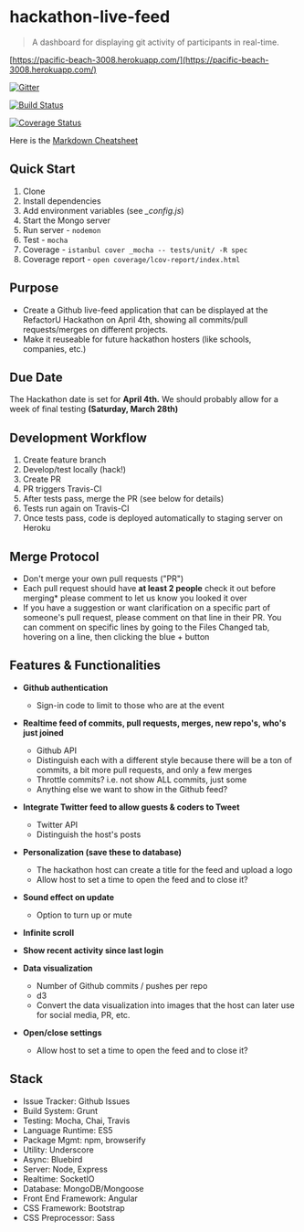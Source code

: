 # hackathon-live-feed

> A dashboard for displaying git activity of participants in real-time.

[https://pacific-beach-3008.herokuapp.com/](https://pacific-beach-3008.herokuapp.com/)

[![Gitter](https://badges.gitter.im/Join%20Chat.svg)](https://gitter.im/RefactorU/hackathon-live-feed?utm_source=badge&utm_medium=badge&utm_campaign=pr-badge)

[![Build Status](https://travis-ci.org/RefactorU/hackathon-live-feed.svg?branch=master)](https://travis-ci.org/RefactorU/hackathon-live-feed)

[![Coverage Status](https://coveralls.io/repos/RefactorU/hackathon-live-feed/badge.svg)](https://coveralls.io/r/RefactorU/hackathon-live-feed)

Here is the [Markdown Cheatsheet](https://github.com/adam-p/markdown-here/wiki/Markdown-Cheatsheet)

## Quick Start

1. Clone
1. Install dependencies
1. Add environment variables (see *_config.js*)
1. Start the Mongo server
1. Run server - `nodemon`
1. Test - `mocha`
1. Coverage - `istanbul cover _mocha -- tests/unit/ -R spec`
1. Coverage report - `open coverage/lcov-report/index.html`

## Purpose

* Create a Github live-feed application that can be displayed at the RefactorU Hackathon on April 4th, showing all commits/pull requests/merges on different projects.
* Make it reuseable for future hackathon hosters (like schools, companies, etc.)

## Due Date

The Hackathon date is set for **April 4th.**
We should probably allow for a week of final testing **(Saturday, March 28th)**

## Development Workflow

1. Create feature branch
1. Develop/test locally (hack!)
1. Create PR
1. PR triggers Travis-CI
1. After tests pass, merge the PR (see below for details)
1. Tests run again on Travis-CI
1. Once tests pass, code is deployed automatically to staging server on Heroku

## Merge Protocol

* Don't merge your own pull requests ("PR")
* Each pull request should have **at least 2 people** check it out before merging* please comment to let us know you looked it over
* If you have a suggestion or want clarification on a specific part of someone's pull request, please comment on that line in their PR. You can comment on specific lines by going to the Files Changed tab, hovering on a line, then clicking the blue + button

## Features & Functionalities

* **Github authentication**
  * Sign-in code to limit to those who are at the event

* **Realtime feed of commits, pull requests, merges, new repo's, who's just joined**
  * Github API
  * Distinguish each with a different style because there will be a ton of commits, a bit more pull requests, and only a few merges
  * Throttle commits? i.e. not show ALL commits, just some
  * Anything else we want to show in the Github feed?

* **Integrate Twitter feed to allow guests & coders to Tweet**
  * Twitter API
  * Distinguish the host's posts

* **Personalization (save these to database)**
  * The hackathon host can create a title for the feed and upload a logo
  * Allow host to set a time to open the feed and to close it?

* **Sound effect on update**
  * Option to turn up or mute

* **Infinite scroll**

* **Show recent activity since last login**

* **Data visualization**
  * Number of Github commits / pushes per repo
  * d3
  * Convert the data visualization into images that the host can later use for social media, PR, etc.

* **Open/close settings**
  * Allow host to set a time to open the feed and to close it?

## Stack

* Issue Tracker: Github Issues
* Build System: Grunt
* Testing: Mocha, Chai, Travis
* Language Runtime: ES5
* Package Mgmt: npm, browserify
* Utility: Underscore
* Async: Bluebird
* Server: Node, Express
* Realtime: SocketIO
* Database: MongoDB/Mongoose
* Front End Framework: Angular
* CSS Framework: Bootstrap
* CSS Preprocessor: Sass